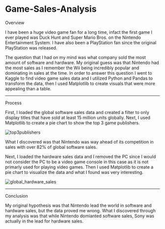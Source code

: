 # Game-Sales-Analysis

Overview

I have been a huge video game fan for a long time, infact the first game I ever played was Duck Hunt and Super Mario Bros. on the Nintendo Entertainment System. I have also been a PlayStation fan since the original PlayStation was released.

The question that I had on my mind was what company sold the most amount of software and hardware.
My original guess was that Nintendo had the most sales as I remember the Wii being incredibly popular and dominating in sales at the time.
In order to answer this question I went to Kaggle to find video game sales data and I utilized Python and Pandas to transform the data, then I used Matplotlib to create visuals that were more appealing than a table.

___

Process

First, I loaded the global software sales data and created a filter to only display titles that have sold at least 15 million units globally.
Next, I used Matplotlib to create a pie chart to show the top 3 game publishers.

![top3publishers](https://user-images.githubusercontent.com/108643565/235567507-d9d5e3bf-40ea-41c4-b9bb-0f1ccebd75fc.png)

What I discovered was that Nintendo was way ahead of its competition in sales with over 82% of global software sales.

Next, I loaded the hardware sales data and I removed the PC since I would not consider the PC to be a video game console in this case as it is not primarly used for playing video games.
Then I used Matplotlib to create a pie chart to visualize the data and what I found was very interesting.

![global_hardware_sales](https://user-images.githubusercontent.com/108643565/235568153-5281dac8-12df-480c-a2ef-496a7ba09f98.png)

____

Conclusion

My original hypothesis was that Nintendo lead the world in software and hardware sales, but the data proved me wrong.
What I discovered through my analysis was that while Nintendo domianted software sales, Sony was actually in the lead for hardware sales. 
